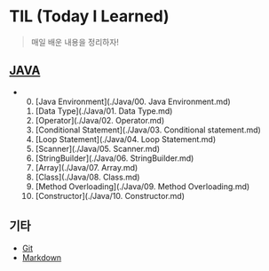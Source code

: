 # TIL (Today I Learned)

> 매일 배운 내용을 정리하자!

## [JAVA](./Java)

* 0. [Java Environment](./Java/00. Java Environment.md)
  1. [Data Type](./Java/01. Data Type.md)
  2. [Operator](./Java/02. Operator.md)
  3. [Conditional Statement](./Java/03. Conditional statement.md)
  4. [Loop Statement](./Java/04. Loop Statement.md)
  5. [Scanner](./Java/05. Scanner.md)
  6. [StringBuilder](./Java/06. StringBuilder.md)
  7. [Array](./Java/07. Array.md)
  8. [Class](./Java/08. Class.md)
  9. [Method Overloading](./Java/09. Method Overloading.md)
  10. [Constructor](./Java/10. Constructor.md)

## 기타

* [Git](./Git)
* [Markdown](./Markdown)